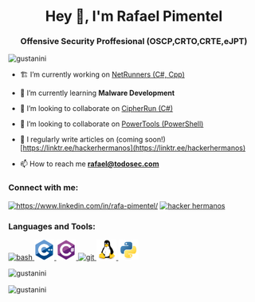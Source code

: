 <h1 align="center">Hey 👋, I'm Rafael Pimentel</h1>
<h3 align="center">Offensive Security Proffesional (OSCP,CRTO,CRTE,eJPT)</h3>

<p align="left"> <img src="https://komarev.com/ghpvc/?username=gustanini&label=Profile%20views&color=0e75b6&style=flat" alt="gustanini" /> </p>

- 🏗️ I’m currently working on [NetRunners (C#, Cpp)](https://github.com/Hacker-Hermanos/NetRunners)

- 🌱 I’m currently learning **Malware Development**

- 🤝 I’m looking to collaborate on [CipherRun (C#)](https://github.com/Hacker-Hermanos/CipherRun)

- 🤝 I’m looking to collaborate on [PowerTools (PowerShell)](https://github.com/gustanini/PowerTools)

- 📝 I regularly write articles on (coming soon!) [https://linktr.ee/hackerhermanos](https://linktr.ee/hackerhermanos)

- 📫 How to reach me **rafael@todosec.com**

<h3 align="left">Connect with me:</h3>
<p align="left">
<a href="https://linkedin.com/in/https://www.linkedin.com/in/rafa-pimentel/" target="blank"><img align="center" src="https://raw.githubusercontent.com/rahuldkjain/github-profile-readme-generator/master/src/images/icons/Social/linked-in-alt.svg" alt="https://www.linkedin.com/in/rafa-pimentel/" height="30" width="40" /></a>
<a href="https://www.youtube.com/c/hacker hermanos" target="blank"><img align="center" src="https://raw.githubusercontent.com/rahuldkjain/github-profile-readme-generator/master/src/images/icons/Social/youtube.svg" alt="hacker hermanos" height="30" width="40" /></a>
</p>

<h3 align="left">Languages and Tools:</h3>
<p align="left"> <a href="https://www.gnu.org/software/bash/" target="_blank" rel="noreferrer"> <img src="https://www.vectorlogo.zone/logos/gnu_bash/gnu_bash-icon.svg" alt="bash" width="40" height="40"/> </a> <a href="https://www.w3schools.com/cpp/" target="_blank" rel="noreferrer"> <img src="https://raw.githubusercontent.com/devicons/devicon/master/icons/cplusplus/cplusplus-original.svg" alt="cplusplus" width="40" height="40"/> </a> <a href="https://www.w3schools.com/cs/" target="_blank" rel="noreferrer"> <img src="https://raw.githubusercontent.com/devicons/devicon/master/icons/csharp/csharp-original.svg" alt="csharp" width="40" height="40"/> </a> <a href="https://git-scm.com/" target="_blank" rel="noreferrer"> <img src="https://www.vectorlogo.zone/logos/git-scm/git-scm-icon.svg" alt="git" width="40" height="40"/> </a> <a href="https://www.linux.org/" target="_blank" rel="noreferrer"> <img src="https://raw.githubusercontent.com/devicons/devicon/master/icons/linux/linux-original.svg" alt="linux" width="40" height="40"/> </a> <a href="https://www.python.org" target="_blank" rel="noreferrer"> <img src="https://raw.githubusercontent.com/devicons/devicon/master/icons/python/python-original.svg" alt="python" width="40" height="40"/> </a> </p>

<p><img align="center" src="https://github-readme-stats.vercel.app/api/top-langs?username=gustanini&show_icons=true&locale=en&layout=compact" alt="gustanini" /></p>

<p><img align="center" src="https://github-readme-streak-stats.herokuapp.com/?user=gustanini&" alt="gustanini" /></p>

